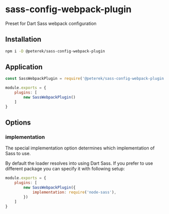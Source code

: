 # sass-config-webpack-plugin
Preset for Dart Sass webpack configuration

## Installation
```bash
npm i -D @peterek/sass-config-webpack-plugin
```

## Application

```js
const SassWebpackPlugin = require('@peterek/sass-config-webpack-plugin')

module.exports = {
    plugins: [
        new SassWebpackPlugin()
    ]
}

```

## Options

### implementation
The special implementation option determines which implementation of Sass to use.

By default the loader resolves into using Dart Sass. If you prefer to use different package you can specify it with following setup:

```js
module.exports = {
    plugins: [
        new SassWebpackPlugin({
            implementation: require('node-sass'),
        })
    ]
}
```
